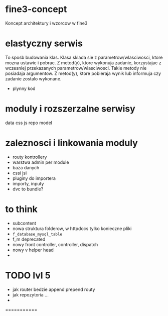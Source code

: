 # fine3-concept

Koncept architektury i wzorcow w fine3

# elastyczny serwis

To sposb budowania klas. 
Klasa sklada sie z parametrow/wlasciwosci, ktore mozna ustawic i pobrac. 
Z metod(y), ktore wykonuja zadanie, korzystajac z wczesniej przekazanych parametrow/wlasciwosci.
Takie metody nie posiadaja argumentow.
Z metod(y), ktore pobieraja wynik lub informuja czy zadanie zostalo wykonane. 
+ plynny kod

# moduly i rozszerzalne serwisy

data
css
js
repo
model

# zaleznosci i linkowania moduly
- routy kontrollery
- warstwa admin per module
- baza danych
- cssi jsi
- pluginy do importera
- importy, inputy
- dvc to bundle?

# to think
- subcontent
- nowa struktura folderow, w httpdocs tylko konieczne pliki
- `f_database_mysql_table`
- f_m deprecated
- nowy front controller, controller, dispatch
- nowy v helper head
- 


TODO lvl 5
==========

- jak router bedzie append prepend routy
- jak repozytoria ...
- 













===========











